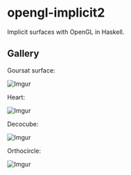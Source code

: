# opengl-implicit2

Implicit surfaces with OpenGL in Haskell.

## Gallery

Goursat surface:

![Imgur](https://i.imgur.com/GLAfp20.png)

Heart:

![Imgur](https://i.imgur.com/A7Wnd0N.png)

Decocube:

![Imgur](https://i.imgur.com/LncNYyC.png)

Orthocircle:

![Imgur](https://i.imgur.com/bON5pYx.png)

